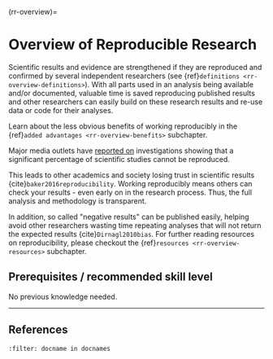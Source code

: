(rr-overview)=
# Overview of Reproducible Research

Scientific results and evidence are strengthened if they are reproduced
and confirmed by several independent researchers (see {ref}`definitions <rr-overview-definitions>`).
With all parts used in an analysis being available and/or documented, valuable time is saved reproducing published results and other researchers can easily build on these research results and re-use data or code for their analyses.

Learn about the less obvious benefits of working reproducibly in the {ref}`added advantages <rr-overview-benefits>` subchapter.

Major media outlets have [reported on](https://www.theguardian.com/science/2018/aug/27/attempt-to-replicate-major-social-scientific-findings-of-past-decade-fails) investigations showing that a significant percentage of scientific studies cannot be reproduced.

This leads to other academics and society losing trust in scientific results {cite}`baker2016reproducibility`.
Working reproducibly means others can check your results - even early on in the research process.
Thus, the full analysis and methodology is transparent.

In addition, so called "negative results" can be published easily, helping avoid other researchers wasting time repeating analyses that will not return the expected results {cite}`Dirnagl2010bias`.
For further reading resources on reproducibility, please checkout the {ref}`resources <rr-overview-resources>` subchapter.

## Prerequisites / recommended skill level
No previous knowledge needed.

---
## References
```{bibliography} ../references.bib
:filter: docname in docnames
```
